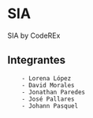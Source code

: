# SIA
SIA by CodeREx

## Integrantes

```
    - Lorena López
    - David Morales
    - Jonathan Paredes
    - José Pallares
    - Johann Pasquel   
```
